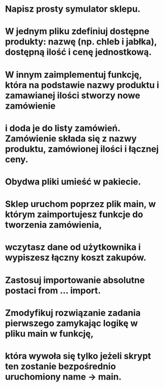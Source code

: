 # Napisz prosty symulator sklepu.
# W jednym pliku zdefiniuj dostępne produkty: nazwę (np. chleb i jabłka), dostępną ilość i cenę jednostkową.
# W innym zaimplementuj funkcję, która na podstawie nazwy produktu i zamawianej ilości stworzy nowe zamówienie
# i doda je do listy zamówień. Zamówienie składa się z nazwy produktu, zamówionej ilości i łącznej ceny.
# Obydwa pliki umieść w pakiecie.
#
# Sklep uruchom poprzez plik main, w którym zaimportujesz funkcje do tworzenia zamówienia,
# wczytasz dane od użytkownika i wypiszesz łączny koszt zakupów.
# Zastosuj importowanie absolutne postaci from … import.

# Zmodyfikuj rozwiązanie zadania pierwszego zamykając logikę w pliku main w funkcję,
# która wywoła się tylko jeżeli skrypt ten zostanie bezpośrednio uruchomiony __name__ → __main__.